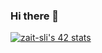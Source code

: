 ### Hi there 👋
[![zait-sli's 42 stats](https://badge.mediaplus.ma/binary/zait-sli)](https://github.com/oakoudad/badge42)
